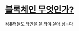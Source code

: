 # [블록체인 무엇인가?](http://www.yes24.com/Product/Goods/58551591)

[컴퓨터들도 라인을 잘 타야 살아 남는다](post/section19.md)
